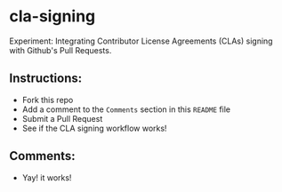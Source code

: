 # cla-signing
Experiment: Integrating Contributor License Agreements (CLAs) signing with Github's Pull Requests.

## Instructions:
- Fork this repo
- Add a comment to the `Comments` section in this `README` file
- Submit a Pull Request
- See if the CLA signing workflow works!

## Comments:
- Yay! it works!
